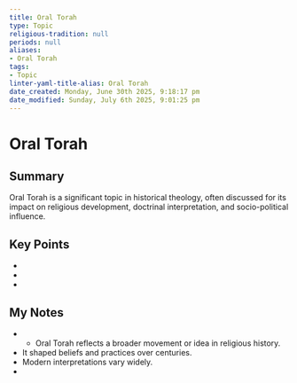 ```yaml
---
title: Oral Torah
type: Topic
religious-tradition: null
periods: null
aliases:
- Oral Torah
tags:
- Topic
linter-yaml-title-alias: Oral Torah
date_created: Monday, June 30th 2025, 9:18:17 pm
date_modified: Sunday, July 6th 2025, 9:01:25 pm
---
```


# Oral Torah

## Summary
Oral Torah is a significant topic in historical theology, often discussed for its impact on religious development, doctrinal interpretation, and socio-political influence.

## Key Points
- 
- 
- 

## My Notes
- - Oral Torah reflects a broader movement or idea in religious history.
- It shaped beliefs and practices over centuries.
- Modern interpretations vary widely.
- 